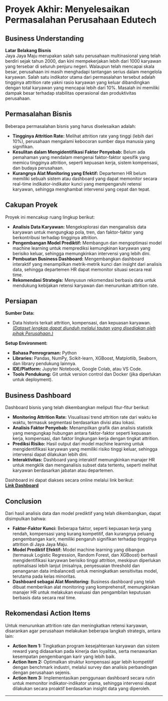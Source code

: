 # Proyek Akhir: Menyelesaikan Permasalahan Perusahaan Edutech

## Business Understanding

**Latar Belakang Bisnis**  
Jaya Jaya Maju merupakan salah satu perusahaan multinasional yang telah berdiri sejak tahun 2000, dan kini mempekerjakan lebih dari 1000 karyawan yang tersebar di seluruh penjuru negeri. Walaupun telah mencapai skala besar, perusahaan ini masih menghadapi tantangan serius dalam mengelola karyawan. Salah satu indikator utama dari permasalahan tersebut adalah tingginya attrition rate yakni rasio karyawan yang keluar dibandingkan dengan total karyawan yang mencapai lebih dari 10%. Masalah ini memiliki dampak besar terhadap stabilitas operasional dan produktivitas perusahaan.

## Permasalahan Bisnis

Beberapa permasalahan bisnis yang harus diselesaikan adalah:
- **Tingginya Attrition Rate:** Melihat attrition rate yang tinggi (lebih dari 10%), perusahaan mengalami kebocoran sumber daya manusia yang signifikan.
- **Kesulitan dalam Mengidentifikasi Faktor Penyebab:** Belum ada pemahaman yang mendalam mengenai faktor-faktor spesifik yang memicu tingginya attrition, seperti kepuasan kerja, sistem kompensasi, dan budaya perusahaan.
- **Kurangnya Alat Monitoring yang Efektif:** Departemen HR belum memiliki sebuah sistem atau dashboard yang dapat memonitor secara real-time indikator-indikator kunci yang mempengaruhi retensi karyawan, sehingga menghambat intervensi yang cepat dan tepat.

## Cakupan Proyek

Proyek ini mencakup ruang lingkup berikut:
- **Analisis Data Karyawan:** Mengeksplorasi dan menganalisis data karyawan untuk mengungkap pola, tren, dan faktor-faktor yang berkontribusi terhadap tingginya attrition.
- **Pengembangan Model Prediktif:** Membangun dan mengoptimasi model machine learning untuk memprediksi kemungkinan karyawan yang berisiko keluar, sehingga memungkinkan intervensi yang lebih dini.
- **Pembuatan Business Dashboard:** Mengembangkan dashboard interaktif yang menampilkan metrik-metrik kunci dan insight dari analisis data, sehingga departemen HR dapat memonitor situasi secara real time.
- **Rekomendasi Strategis:** Menyusun rekomendasi berbasis data untuk mendukung kebijakan retensi karyawan dan menurunkan attrition rate.

## Persiapan

**Sumber Data:**
- Data historis terkait attrition, kompensasi, dan kepuasan karyawan.  
[*(Dataset lengkap dapat diunduh melalui tautan yang disediakan oleh pihak Perusahaan.)*](https://github.com/dicodingacademy/dicoding_dataset/tree/main/employee)

**Setup Environment:**  
- **Bahasa Pemrograman:** Python
- **Libraries:** Pandas, NumPy, Scikit-learn, XGBoost, Matplotlib, Seaborn, dan library pendukung lainnya.  
- **IDE/Platform:** Jupyter Notebook, Google Colab, atau VS Code.  
- **Tools Pendukung:** Git untuk version control dan Docker (jika diperlukan untuk deployment).

## Business Dashboard

Dashboard bisnis yang telah dikembangkan meliputi fitur-fitur berikut:
- **Monitoring Attrition Rate:** Visualisasi trend attrition rate dari waktu ke waktu, termasuk segmentasi berdasarkan divisi atau lokasi.
- **Analisis Faktor Penyebab:** Menampilkan grafik dan analisis statistik yang mengungkap hubungan antara faktor-faktor seperti kepuasan kerja, kompensasi, dan faktor lingkungan kerja dengan tingkat attrition.
- **Prediksi Risiko:** Hasil output dari model machine learning untuk mengidentifikasi karyawan yang memiliki risiko tinggi keluar, sehingga intervensi dapat dilakukan lebih dini.
- **Interaktivitas:** Dashboard yang interaktif memungkinkan manajer HR untuk mengklik dan menganalisis subset data tertentu, seperti melihat karyawan berdasarkan jabatan atau departemen.

Dashboard ini dapat diakses secara online melalui link berikut:  
[**Link Dashboard**](https://lookerstudio.google.com/reporting/75f90d63-0782-44e5-b46c-22eded578b1a)

## Conclusion

Dari hasil analisis data dan model prediktif yang telah dikembangkan, dapat disimpulkan bahwa:
- **Faktor-Faktor Kunci:** Beberapa faktor, seperti kepuasan kerja yang rendah, kompensasi yang kurang kompetitif, dan kurangnya peluang pengembangan karir, memiliki pengaruh signifikan terhadap tingginya attrition di Jaya Jaya Maju.
- **Model Prediktif Efektif:** Model machine learning yang dibangun (termasuk Logistic Regression, Random Forest, dan XGBoost) berhasil mengidentifikasi karyawan berisiko tinggi attrition, meskipun diperlukan optimalisasi lebih lanjut (misalnya, penyesuaian threshold dan penanganan data imbalanced) untuk meningkatkan sensitivitas model, terutama pada kelas minoritas.
- **Dashboard sebagai Alat Monitoring:** Business dashboard yang telah dibuat memberikan alat monitoring yang komprehensif, memungkinkan manajer HR untuk melakukan evaluasi dan pengambilan keputusan berbasis data secara real time.

## Rekomendasi Action Items

Untuk menurunkan attrition rate dan meningkatkan retensi karyawan, disarankan agar perusahaan melakukan beberapa langkah strategis, antara lain:
- **Action Item 1:** Tingkatkan program kesejahteraan karyawan dan sistem reward yang didasarkan pada kinerja dan loyalitas, serta menawarkan kesempatan pengembangan karir yang lebih baik.  
- **Action Item 2:** Optimalkan struktur kompensasi agar lebih kompetitif dengan benchmark industri, melalui survey dan analisis perbandingan dengan perusahaan sejenis.  
- **Action Item 3:** Implementasikan penggunaan dashboard secara rutin untuk memonitor indikator-indikator utama, sehingga intervensi dapat dilakukan secara proaktif berdasarkan insight data yang diperoleh.

---

